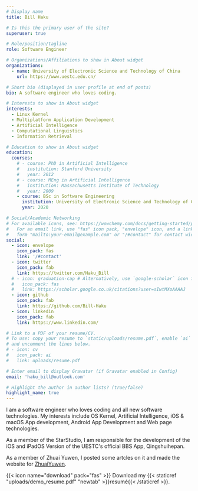 ```yaml
---
# Display name
title: Bill Haku

# Is this the primary user of the site?
superuser: true

# Role/position/tagline
role: Software Engineer

# Organizations/Affiliations to show in About widget
organizations:
  - name: University of Electronic Science and Technology of China
    url: https://www.uestc.edu.cn/

# Short bio (displayed in user profile at end of posts)
bio: A software engineer who loves coding.

# Interests to show in About widget
interests:
  - Linux Kernel
  - Multiplatform Application Development
  - Artificial Intelligence
  - Computational Linguistics
  - Information Retrieval

# Education to show in About widget
education:
  courses:
    # - course: PhD in Artificial Intelligence
    #   institution: Stanford University
    #   year: 2012
    # - course: MEng in Artificial Intelligence
    #   institution: Massachusetts Institute of Technology
    #   year: 2009
    - course: BSc in Software Engineering
      institution: University of Electronic Science and Technology of China
      year: 2020

# Social/Academic Networking
# For available icons, see: https://wowchemy.com/docs/getting-started/page-builder/#icons
#   For an email link, use "fas" icon pack, "envelope" icon, and a link in the
#   form "mailto:your-email@example.com" or "/#contact" for contact widget.
social:
  - icon: envelope
    icon_pack: fas
    link: '/#contact'
  - icon: twitter
    icon_pack: fab
    link: https://twitter.com/Haku_Bill
  # - icon: graduation-cap # Alternatively, use `google-scholar` icon from `ai` icon pack
  #   icon_pack: fas
  #   link: https://scholar.google.co.uk/citations?user=sIwtMXoAAAAJ
  - icon: github
    icon_pack: fab
    link: https://github.com/Bill-Haku
  - icon: linkedin
    icon_pack: fab
    link: https://www.linkedin.com/

# Link to a PDF of your resume/CV.
# To use: copy your resume to `static/uploads/resume.pdf`, enable `ai` icons in `params.toml`,
# and uncomment the lines below.
# - icon: cv
#   icon_pack: ai
#   link: uploads/resume.pdf

# Enter email to display Gravatar (if Gravatar enabled in Config)
email: 'haku_bill@outlook.com'

# Highlight the author in author lists? (true/false)
highlight_name: true
---
```


I am a software engineer who loves coding and all new software technologies. My interests include OS Kernel, Artificial Intelligence, iOS & macOS App development, Android App Development and Web page technologies.

As a member of the StarStudio, I am responsible for the development of the iOS and iPadOS Version of the UESTC's official BBS App, Qingshuihepan.

As a member of Zhuai Yuwen, I posted some artcles on it and made the website for [ZhuaiYuwen](http://zhuaiyuwen.xyz).

{{< icon name="download" pack="fas" >}} Download my {{< staticref "uploads/demo_resume.pdf" "newtab" >}}resumé{{< /staticref >}}.
